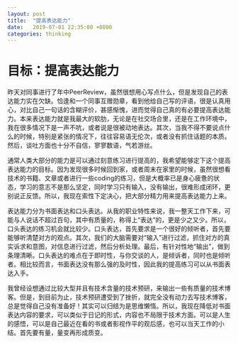 ```yaml
---
layout: post
title:  "提高表达能力"
date:   2019-07-01 22:35:00 +0800
categories: thinking
---
```


# 目标：提高表达能力

昨天对同事进行了年中PeerReview，虽然很想用心写点什么，但是发现自己的表达能力实在欠缺。恰逢和一个同事互赠勋章，看到他给自己写的评语，很是认真用心，对比自己一句话的含糊评价，甚感惭愧，进而觉得自己真的有必要提高表达能力。本来表达能力就是我最大的软肋，无论是在社交场合里，还是在工作环境中，我在很多情况下是一声不吭，或者说是很被动地表达。其次，当我不得不要说点什么的时候，特别是紧张的情况下，往往容易语无伦次，或者没有抓住话题的本质。然后，谈吐方面也十分不自信，寥寥数语，气若游丝。

通常人类大部分的能力是可以通过刻意练习进行提高的，我希望能够定下这个提高表达能力的目标。因为发现很多时候回到家，或者周末在家里的时候，虽然很想看技术的书籍、文章或者进行一些coding的练习，但是大概率已是身心疲惫的状态，学习的意志不是那么坚定，同时学习只有输入，没有输出，很难形成闭环，更别说正反馈。所以，我现在索性下定决心，把大部分精力用来提高表达能力上来。

表达能力分为书面表达和口头表达。从我的职业特性来说，我一整天工作下来，可能与人说话不超过百句，其中有质量的，称得上“表达”的，更是少之又少。所以，口头表达的练习机会就比较少。口头表达，首先要求是一个很好的倾听者，首先要能够听清楚对方的观点。其次，我们的大脑需要对“输入”进行过滤，抓住对方的真实诉求和意图，对信息进行过滤，然后分析处理。最后，有针对性地“输出”，做到条理清晰。口头表达的难点在于即时性，与你交谈的人，是倾诉者，同时也是倾听者。相比较而言，书面表达没有那么强的及时性，因此我的提高练习可以从书面表达入手。

我曾经设想通过比较大型并且有技术含量的技术预研，来输出一些有质量的技术博客。但是，到目前为止，技术预研遭受到了挫折，就完全没有动力去写技术博客，总是觉得自己没有准备好！其实可以归结为是思维懒惰。所以，我现在降低对书面表达内容的要求，可以类似于日记的形式，内容也不局限于技术方面。可以是人生的感悟，可以是自己最近在看的书或者影视作平的观后感，也可以当天工作的小结。首先要有量，量变再形成质变。


